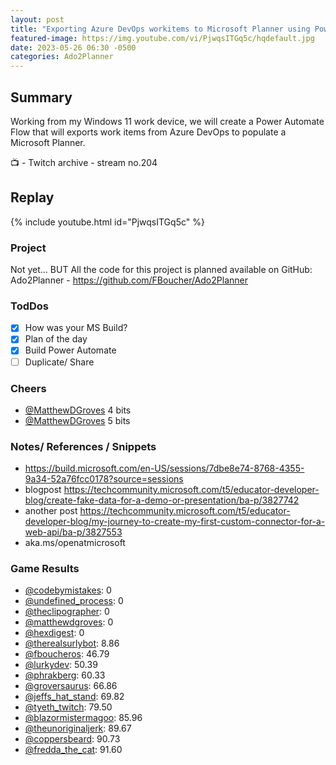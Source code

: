 ```yaml
---
layout: post
title: "Exporting Azure DevOps workitems to Microsoft Planner using Power Automate (stream 204)"
featured-image: https://img.youtube.com/vi/PjwqsITGq5c/hqdefault.jpg
date: 2023-05-26 06:30 -0500
categories: Ado2Planner
---
```


## Summary

Working from my Windows 11 work device, we will create a Power Automate Flow that will exports work items from Azure DevOps to populate a Microsoft Planner. 

📺 - Twitch archive - stream no.204 

## Replay

{% include youtube.html id="PjwqsITGq5c" %}
<br/><!--more-->

### Project

Not yet... BUT All the code for this project is planned available on GitHub: Ado2Planner - https://github.com/FBoucher/Ado2Planner

### TodDos

- [X] How was your MS Build?
- [X] Plan of the day
- [X] Build Power Automate
- [ ] Duplicate/ Share

### Cheers

- [@MatthewDGroves](https://www.twitch.tv/MatthewDGroves)  4 bits
- [@MatthewDGroves](https://www.twitch.tv/MatthewDGroves)  5 bits

### Notes/ References / Snippets

- https://build.microsoft.com/en-US/sessions/7dbe8e74-8768-4355-9a34-52a76fcc0178?source=sessions
- blogpost https://techcommunity.microsoft.com/t5/educator-developer-blog/create-fake-data-for-a-demo-or-presentation/ba-p/3827742
- another post https://techcommunity.microsoft.com/t5/educator-developer-blog/my-journey-to-create-my-first-custom-connector-for-a-web-api/ba-p/3827553
- aka.ms/openatmicrosoft


### Game Results

- [@codebymistakes](https://www.twitch.tv/codebymistakes): 0
- [@undefined_process](https://www.twitch.tv/undefined_process): 0
- [@theclipographer](https://www.twitch.tv/theclipographer): 0
- [@matthewdgroves](https://www.twitch.tv/matthewdgroves): 0
- [@hexdigest](https://www.twitch.tv/hexdigest): 0
- [@therealsurlybot](https://www.twitch.tv/therealsurlybot): 8.86
- [@fboucheros](https://www.twitch.tv/fboucheros): 46.79
- [@lurkydev](https://www.twitch.tv/lurkydev): 50.39
- [@phrakberg](https://www.twitch.tv/phrakberg): 60.33
- [@groversaurus](https://www.twitch.tv/groversaurus): 66.86
- [@jeffs_hat_stand](https://www.twitch.tv/jeffs_hat_stand): 69.82
- [@tyeth_twitch](https://www.twitch.tv/tyeth_twitch): 79.50
- [@blazormistermagoo](https://www.twitch.tv/blazormistermagoo): 85.96
- [@theunoriginaljerk](https://www.twitch.tv/theunoriginaljerk): 89.67
- [@coppersbeard](https://www.twitch.tv/coppersbeard): 90.73
- [@fredda_the_cat](https://www.twitch.tv/fredda_the_cat): 91.60

